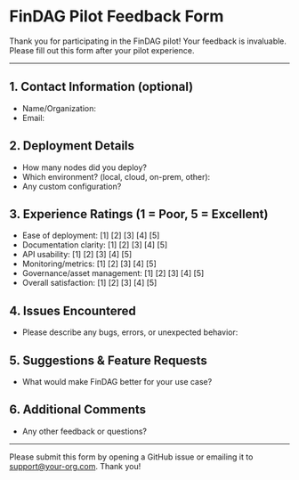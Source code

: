 # FinDAG Pilot Feedback Form

Thank you for participating in the FinDAG pilot! Your feedback is invaluable. Please fill out this form after your pilot experience.

---

## 1. Contact Information (optional)
- Name/Organization:
- Email:

## 2. Deployment Details
- How many nodes did you deploy?
- Which environment? (local, cloud, on-prem, other):
- Any custom configuration?

## 3. Experience Ratings (1 = Poor, 5 = Excellent)
- Ease of deployment: [1] [2] [3] [4] [5]
- Documentation clarity: [1] [2] [3] [4] [5]
- API usability: [1] [2] [3] [4] [5]
- Monitoring/metrics: [1] [2] [3] [4] [5]
- Governance/asset management: [1] [2] [3] [4] [5]
- Overall satisfaction: [1] [2] [3] [4] [5]

## 4. Issues Encountered
- Please describe any bugs, errors, or unexpected behavior:

## 5. Suggestions & Feature Requests
- What would make FinDAG better for your use case?

## 6. Additional Comments
- Any other feedback or questions?

---

Please submit this form by opening a GitHub issue or emailing it to support@your-org.com. Thank you! 